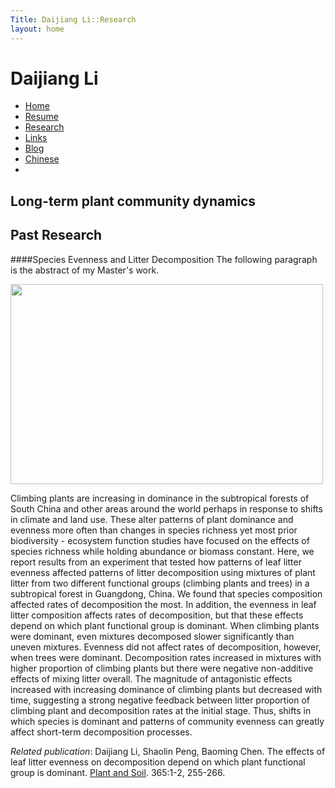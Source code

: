```yaml
---
Title: Daijiang Li::Research
layout: home
---
```


<h1 class="sitename">Daijiang Li</h1>
  <ul class="nav pills">
  <li><a href="/"><i class="fa fa-home fa-fw"></i> Home</a></li>
  <li><a href="resume.html" title="Curriculumn Vitae"><i class="fa fa-book fa-fw"></i> Resume</a></li>
  <li class="active"><a href="research.html" title="Research"><i class="fa fa-flask fa-fw"></i> Research</a></li>
  <li><a href="links.html" title="Useful links"><i class="fa fa-suitcase fa-fw"></i> Links</a></li>
  <li><a href="/en/"><i class="fa fa-sitemap fa-fw"></i> Blog</a></li>
  <li><a href="/cn/"><i class="fa fa-sitemap fa-fw"></i> Chinese</a></li>
  <li><a href="README.html"><i class="fa fa-info-circle fa-fw"></i> </a></li>
</ul>


## Long-term plant community dynamics

## Past Research
####Species Evenness and Litter Decomposition
The following paragraph is the abstract of my Master's work.

<a href="http://www.flickr.com/photos/96722728@N04/11571895955/"><img src="http://farm4.staticflickr.com/3790/11571895955_8551714361.jpg" width="500" height="320" align="middle"></a>

  Climbing plants are increasing in dominance in the subtropical forests of South China and other areas around the world perhaps in response to shifts in climate and land use. These alter patterns of plant dominance and evenness more often than changes in species richness yet most prior biodiversity - ecosystem function studies have focused on the effects of species richness while holding abundance or biomass constant. Here, we report results from an experiment that tested how patterns of leaf litter evenness affected patterns of litter decomposition using mixtures of plant litter from two different functional groups (climbing plants and trees) in a subtropical forest in Guangdong, China. We found that species composition affected rates of decomposition the most. In addition, the evenness in leaf litter composition affects rates of decomposition, but that these effects depend on which plant functional group is dominant. When climbing plants were dominant, even mixtures decomposed slower  significantly than uneven mixtures. Evenness did not affect rates of decomposition, however, when trees were dominant. Decomposition rates increased in mixtures with higher proportion of climbing plants but there were negative non-additive effects of mixing litter overall. The magnitude of antagonistic effects increased with increasing dominance of climbing plants but decreased with time, suggesting a strong negative feedback between litter proportion of climbing plant and decomposition rates at the initial stage. Thus, shifts in which species is dominant and patterns of community evenness can greatly affect short-term decomposition processes.</p>

  *Related publication*: Daijiang Li, Shaolin Peng, Baoming Chen. The effects of leaf litter evenness on decomposition depend on which plant functional group is dominant. <u>Plant and Soil</u>. 365:1-2, 255-266. </p>


